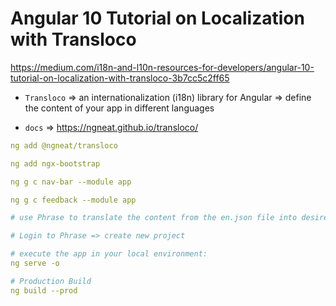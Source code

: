 # Angular 10 Tutorial on Localization with Transloco

https://medium.com/i18n-and-l10n-resources-for-developers/angular-10-tutorial-on-localization-with-transloco-3b7cc5c2ff65


- `Transloco` => an internationalization (i18n) library for Angular => define the content of your app in different languages 

- `docs` => https://ngneat.github.io/transloco/

```yaml
ng add @ngneat/transloco

ng add ngx-bootstrap

ng g c nav-bar --module app

ng g c feedback --module app

# use Phrase to translate the content from the en.json file into desired language

# Login to Phrase => create new project

# execute the app in your local environment:
ng serve -o

# Production Build
ng build --prod

```

